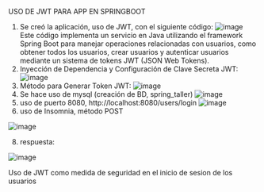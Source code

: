 USO DE JWT PARA APP EN SPRINGBOOT
1. Se creó la aplicación, uso de JWT, con el siguiente código:
![image](https://github.com/jeforero0315/taller_spring/assets/149447477/dc935e16-8c37-44e8-8930-81d82a4f645b)
Este código implementa un servicio en Java utilizando el framework Spring Boot para manejar operaciones relacionadas con usuarios, como obtener todos los usuarios, crear usuarios y autenticar usuarios mediante un sistema de tokens JWT (JSON Web Tokens).
2. Inyección de Dependencia y Configuración de Clave Secreta JWT:
![image](https://github.com/jeforero0315/taller_spring/assets/149447477/9200b291-130a-4b42-b76d-dc2c6040cb76)
3. Método para Generar Token JWT:
![image](https://github.com/jeforero0315/taller_spring/assets/149447477/13a42098-aa6a-4c8c-b674-8d26ce2c54fe)
4. Se hace uso de mysql (creación de BD, spring_taller)
![image](https://github.com/jeforero0315/taller_spring/assets/149447477/2afbe1c8-e92e-425a-965f-42ca14f84f9d)
5. uso de puerto 8080, http://localhost:8080/users/login
![image](https://github.com/jeforero0315/taller_spring/assets/149447477/7121d1a3-dedf-4aa7-9dfb-febcf3d40d41)
6. uso de Insomnia, método POST

  ![image](https://github.com/jeforero0315/taller_spring/assets/149447477/00a41a9f-a686-4b48-a598-2764c22b3a7d)
  
  8. respuesta:
  
  ![image](https://github.com/jeforero0315/taller_spring/assets/149447477/6df5d250-50b9-4d99-9a2d-de3ea0e0d8a3)

Uso de JWT como medida de seguridad en el inicio de sesion de los usuarios
